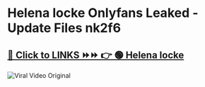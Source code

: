 
 # Helena locke Onlyfans Leaked - Update Files nk2f6

## <h2><a href="https://clipsfans.com/Helena_locke&ref=git">🔗 Click to LINKS ⏩⏩ 👉 🟢 Helena locke </a></h2>

<a href="https://clipsfans.com/Helena_locke&ref=git" rel="nofollow" data-target="animated-image.originalLink"><img src="https://i.ibb.co.com/xMMVF88/686577567.gif" alt="Viral Video Original" style="max-width: 100%; display: inline-block;" data-target="animated-image.originalImage"></a>

